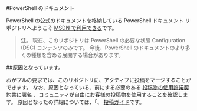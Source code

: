 #PowerShell のドキュメント

PowerShell の公式のドキュメントを格納している PowerShell ドキュメント リポジトリへようこそ [MSDN で利用できる](https://msdn.microsoft.com/powershell/dsc/overview)です。

> **注**。 現在、このリポジトリは PowerShell の必要な状態 Configuration (DSC) コンテンツのみです。 
> 今後、PowerShell のドキュメントのより多くの種類を含める展開する場合があります。

##原因となっています。

おがプルの要求では、このリポジトリに、アクティブに投稿をマージすることができます。 
なお、原因となっている、前にする必要のある [投稿物の使用許諾契約書に署名](https://cla.microsoft.com/) 、コミュニティが自由にお客様の投稿物を使用することを確認します。
原因となったの詳細については、「、 [投稿ガイド](CONTRIBUTING.md)です。



